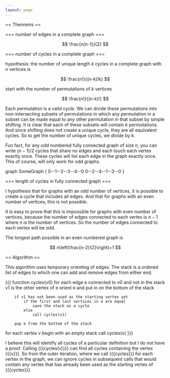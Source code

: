```yaml
---
layout: page
---
```


== Theorems ==

=== number of edges in a complete graph ===

$$
\frac{n(n-1)}{2}
$$

=== number of cycles in a complete graph ===

hypothesis: the number of unique length $k$ cycles in a complete graph with $n$ vertices is

$$
\frac{n!}{(n-k)!k}
$$

start with the number of permutations of $k$ vertices

$$
\frac{n!}{(n-k)!}
$$

Each permutation is a valid cycle.
We can divide these permutations into non-intersecting subsets of permutations in which any permutation in a subset can be made equal to any other permutation in that subset by simple shifting.
It is clear that each of these subsets will contain $k$ permutations.
And since shifting does not create a unique cycle, they are all equivalent cycles.
So to get the number of unique cycles, we divide by $k$.

Fun fact, for any odd numbered fully connected graph of size $n$, you can write $(n-1)/2$ cycles that share no edges and each touch each vertex exactly once.
These cycles will list each edge in the graph exactly once.
This of course, will only work for odd graphs.

graph SomeGraph {
0--1--2--3--4--0
0--2--4--1--3--0
}

=== length of cycles in fully connected graph ===

I hypothesis that for graphs with an odd number of vertices, it is possible to create a cycle that includes all edges.
And that for graphs with an even number of vertices, this is not possible.

It is easy to prove that this is impossible for graphs with even number of vertices, because the number of edges connected to each vertex is $n-1$ where $n$ is the number of vertices.
So the number of edges connected to each vertex will be odd.

The longest path possible in an even numbered graph is

$$
n\left(\frac{n-2}{2}\right)+1
$$

== Algorithm ==

This algorithm uses temporary orienting of edges.
The stack is a ordered list of edges to which one can add and remove edges from either end.

{{{
function cycles(v0)
    for each edge e connected to v0 and not in the stack
        v1 is the other vertex of e
        orient e and put in on the bottom of the stack

        if v1 has not been used as the starting vertex yet
            if the first and last vertices in e are equal
                save the stack as a cycle
            else
                call cycles(v1)

        pop e from the bottom of the stack

for each vertex v
    begin with an empty stack
    call cycles(v)
}}}

I believe this will identify all cycles of a particular definition but I do not have a proof.
Calling {{{cycles(v)}}} can find all cycles containing the vertex {{{v}}}.
So from the outer iteration, where we call {{{cycles}}} for each vertex in the graph, we can ignore cycles in subsequent calls
that would contain any vertex that has already been used as the starting vertex of {{{cycles}}}.
